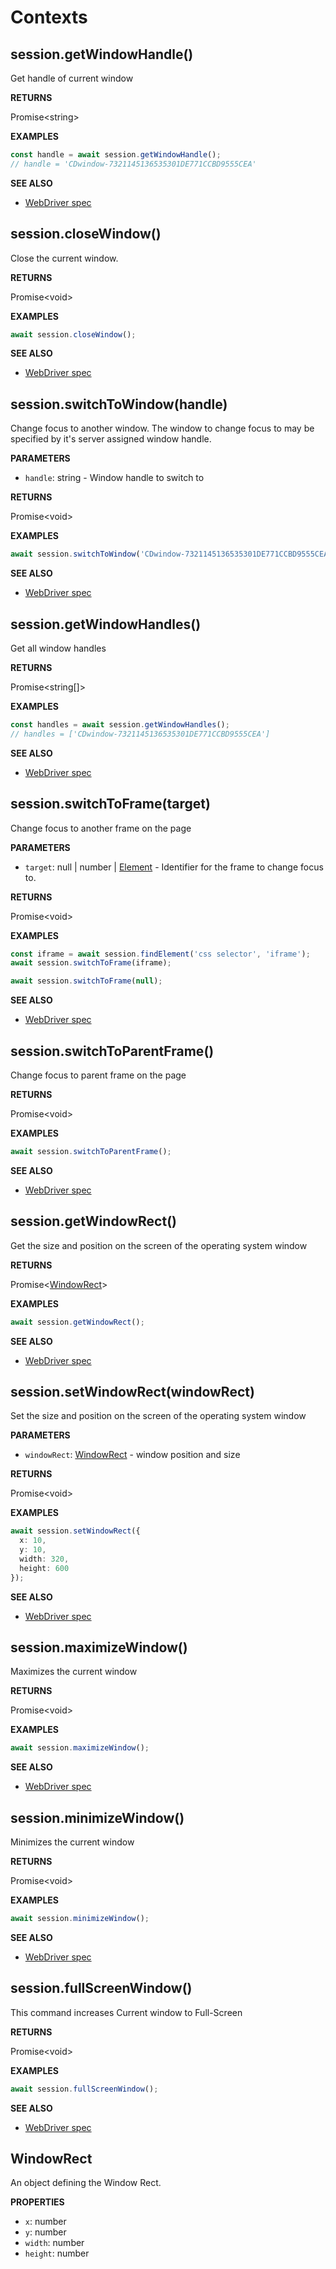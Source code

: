 # Contexts

## session.getWindowHandle()

Get handle of current window

**RETURNS**

Promise&lt;string&gt;

**EXAMPLES**

```typescript
const handle = await session.getWindowHandle();
// handle = 'CDwindow-7321145136535301DE771CCBD9555CEA'
```

**SEE ALSO**

- [WebDriver spec](https://www.w3.org/TR/webdriver/#get-window-handle)

## session.closeWindow()

Close the current window.

**RETURNS**

Promise&lt;void&gt;

**EXAMPLES**

```typescript
await session.closeWindow();
```

**SEE ALSO**

- [WebDriver spec](https://www.w3.org/TR/webdriver/#close-window)

## session.switchToWindow(handle)

Change focus to another window. The window to change focus to may be specified by it's server assigned window handle.

**PARAMETERS**

- `handle`: string - Window handle to switch to

**RETURNS**

Promise&lt;void&gt;

**EXAMPLES**

```typescript
await session.switchToWindow('CDwindow-7321145136535301DE771CCBD9555CEA');
```

**SEE ALSO**

- [WebDriver spec](https://www.w3.org/TR/webdriver/#switch-to-window)

## session.getWindowHandles()

Get all window handles

**RETURNS**

Promise&lt;string[]&gt;

**EXAMPLES**

```typescript
const handles = await session.getWindowHandles();
// handles = ['CDwindow-7321145136535301DE771CCBD9555CEA']
```

**SEE ALSO**

- [WebDriver spec](https://www.w3.org/TR/webdriver/#get-window-handles)

## session.switchToFrame(target)

Change focus to another frame on the page

**PARAMETERS**

- `target`: null | number | [Element](elements.md#element) - Identifier for the frame to change focus to.

**RETURNS**

Promise&lt;void&gt;

**EXAMPLES**

```typescript
const iframe = await session.findElement('css selector', 'iframe');
await session.switchToFrame(iframe);
```

```typescript
await session.switchToFrame(null);
```

**SEE ALSO**

- [WebDriver spec](https://www.w3.org/TR/webdriver/#switch-to-frame)

## session.switchToParentFrame()

Change focus to parent frame on the page

**RETURNS**

Promise&lt;void&gt;

**EXAMPLES**

```typescript
await session.switchToParentFrame();
```

**SEE ALSO**

- [WebDriver spec](https://www.w3.org/TR/webdriver/#switch-to-parent-frame)

## session.getWindowRect()

Get the size and position on the screen of the operating system window

**RETURNS**

Promise&lt;[WindowRect](#windowrect)&gt;

**EXAMPLES**

```typescript
await session.getWindowRect();
```

**SEE ALSO**

- [WebDriver spec](https://www.w3.org/TR/webdriver/#get-window-rect)

## session.setWindowRect(windowRect)

Set the size and position on the screen of the operating system window

**PARAMETERS**

- `windowRect`: [WindowRect](#windowrect) - window position and size

**RETURNS**

Promise&lt;void&gt;

**EXAMPLES**

```typescript
await session.setWindowRect({
  x: 10,
  y: 10,
  width: 320,
  height: 600
});
```

**SEE ALSO**

- [WebDriver spec](https://www.w3.org/TR/webdriver/#set-window-rect)

## session.maximizeWindow()

Maximizes the current window

**RETURNS**

Promise&lt;void&gt;

**EXAMPLES**

```typescript
await session.maximizeWindow();
```

**SEE ALSO**

- [WebDriver spec](https://www.w3.org/TR/webdriver/#maximize-window)

## session.minimizeWindow()

Minimizes the current window

**RETURNS**

Promise&lt;void&gt;

**EXAMPLES**

```typescript
await session.minimizeWindow();
```

**SEE ALSO**

- [WebDriver spec](https://www.w3.org/TR/webdriver/#minimize-window)

## session.fullScreenWindow()

This command increases Current window to Full-Screen

**RETURNS**

Promise&lt;void&gt;

**EXAMPLES**

```typescript
await session.fullScreenWindow();
```

**SEE ALSO**

- [WebDriver spec](https://www.w3.org/TR/webdriver/#fullscreen-window)

## WindowRect

An object defining the Window Rect.

**PROPERTIES**

- `x`: number
- `y`: number
- `width`: number
- `height`: number
